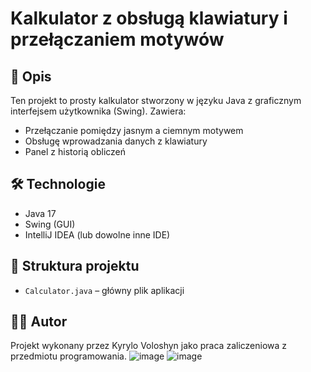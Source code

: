 # Kalkulator z obsługą klawiatury i przełączaniem motywów

## 📌 Opis
Ten projekt to prosty kalkulator stworzony w języku Java z graficznym interfejsem użytkownika (Swing). Zawiera:
- Przełączanie pomiędzy jasnym a ciemnym motywem
- Obsługę wprowadzania danych z klawiatury
- Panel z historią obliczeń

## 🛠️ Technologie
- Java 17
- Swing (GUI)
- IntelliJ IDEA (lub dowolne inne IDE)

## 📂 Struktura projektu
- `Calculator.java` – główny plik aplikacji

## 🧑‍🎓 Autor
Projekt wykonany przez Kyrylo Voloshyn jako praca zaliczeniowa z przedmiotu programowania.
![image](https://github.com/user-attachments/assets/9da5227e-ab0d-49d8-b102-8ae38c6663a5)
![image](https://github.com/user-attachments/assets/b4a87e89-c598-4450-b871-123ff3cd1326)

